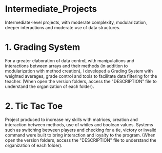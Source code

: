 # Intermediate_Projects
Intermediate-level projects, with moderate complexity, modularization, deeper interactions and moderate use of data structures. 

# 1. Grading System 
For a greater elaboration of data control, with manipulations and interactions between arrays and their methods (in addition to modularization with method creation), I developed a Grading System with weighted averages, grade control and tools to facilitate data filtering for the teacher.
(When open the version folders, access the "DESCRIPTION" file to understand the organization of each folder).

# 2. Tic Tac Toe

Project produced to increase my skills with matrices, creation and interaction between methods, use of whiles and boolean values. Systems such as switching between players and checking for a tie, victory or invalid command were built to bring interaction and loyalty to the program.
(When open the version folders, access the "DESCRIPTION" file to understand the organization of each folder).
